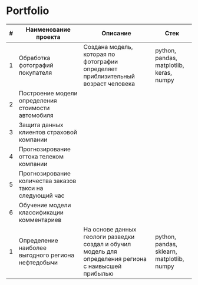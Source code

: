 # Portfolio

#|**Наименование проекта**|**Описание**|**Стек**|
|-----------|-----------|-----------|-----------|
1|Обработка фотографий покупателя|Создана модель, которая по фотографии определяет приблизительный возраст человека|python, pandas, matplotlib, keras, numpy |
2|Построение модели определения стоимости автомобиля|||||
3|Защита данных клиентов страховой компании|||||
4|Прогнозирование оттока телеком компании |||||
5|Прогнозирование количества заказов такси на следующий час|||||
6|Обучение модели классификации комментариев|||||
1|Определение наиболее выгодного региона нефтедобычи|На основе данных геологи разведки создал и обучил модель для определения региона с наивысшей прибылью|python, pandas, sklearn, matplotlib, numpy |
